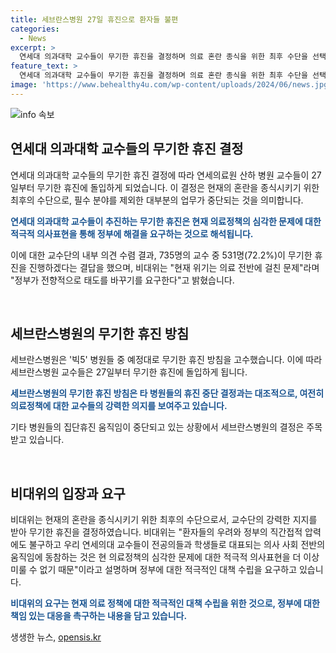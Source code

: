 ```yaml
---
title: 세브란스병원 27일 휴진으로 환자들 불편
categories:
  - News
excerpt: >
  연세대 의과대학 교수들이 무기한 휴진을 결정하며 의료 혼란 종식을 위한 최후 수단을 선택했다. 세브란스병원을 포함한 연세의료원 교수들은 필수 분야 제외한 모든 업무를 중단하겠다고 밝혔으며, 이에 대한 학내 의견조사 결과는 72.2%가 찬성했다. 비대위는 정부에 새로운 태도를 취하고 이 문제를 책임지고 해결하도록 촉구했다. 또한, 기대와 달리 빅5 병원의 집단휴진 움직임이 멈추지 않을 것으로 보인다.
feature_text: >
  연세대 의과대학 교수들이 무기한 휴진을 결정하며 의료 혼란 종식을 위한 최후 수단을 선택했다. 세브란스병원을 포함한 연세의료원 교수들은 필수 분야 제외한 모든 업무를 중단하겠다고 밝혔으며, 이에 대한 학내 의견조사 결과는 72.2%가 찬성했다. 비대위는 정부에 새로운 태도를 취하고 이 문제를 책임지고 해결하도록 촉구했다. 또한, 기대와 달리 빅5 병원의 집단휴진 움직임이 멈추지 않을 것으로 보인다.
image: 'https://www.behealthy4u.com/wp-content/uploads/2024/06/news.jpg'
---
```


<p><img src="https://www.behealthy4u.com/wp-content/uploads/2024/06/news.jpg" alt="info 속보" /></p>

<h2 data-ke-size="size26">연세대 의과대학 교수들의 무기한 휴진 결정</h2>

<p>연세대 의과대학 교수들의 무기한 휴진 결정에 따라 연세의료원 산하 병원 교수들이 27일부터 무기한 휴진에 돌입하게 되었습니다. 이 결정은 현재의 혼란을 종식시키기 위한 최후의 수단으로, 필수 분야를 제외한 대부분의 업무가 중단되는 것을 의미합니다.</p>

<p data-ke-size="size16"><b><span style="color: #1a5490;">연세대 의과대학 교수들이 추진하는 무기한 휴진은 현재 의료정책의 심각한 문제에 대한 적극적 의사표현을 통해 정부에 해결을 요구하는 것으로 해석됩니다.</span></b></p>

<p>이에 대한 교수단의 내부 의견 수렴 결과, 735명의 교수 중 531명(72.2%)이 무기한 휴진을 진행하겠다는 결답을 했으며, 비대위는 "현재 위기는 의료 전반에 걸친 문제"라며 "정부가 전향적으로 태도를 바꾸기를 요구한다"고 밝혔습니다.</p>

<div><br></div>

<h2 data-ke-size="size26">세브란스병원의 무기한 휴진 방침</h2>

<p>세브란스병원은 '빅5' 병원들 중 예정대로 무기한 휴진 방침을 고수했습니다. 이에 따라 세브란스병원 교수들은 27일부터 무기한 휴진에 돌입하게 됩니다.</p>

<p data-ke-size="size16"><b><span style="color: #1a5490;">세브란스병원의 무기한 휴진 방침은 타 병원들의 휴진 중단 결정과는 대조적으로, 여전히 의료정책에 대한 교수들의 강력한 의지를 보여주고 있습니다.</span></b></p>

<p>기타 병원들의 집단휴진 움직임이 중단되고 있는 상황에서 세브란스병원의 결정은 주목받고 있습니다.</p>

<div><br></div>

<h2 data-ke-size="size26">비대위의 입장과 요구</h2>

<p>비대위는 현재의 혼란을 종식시키기 위한 최후의 수단으로서, 교수단의 강력한 지지를 받아 무기한 휴진을 결정하였습니다. 비대위는 "환자들의 우려와 정부의 직간접적 압력에도 불구하고 우리 연세의대 교수들이 전공의들과 학생들로 대표되는 의사 사회 전반의 움직임에 동참하는 것은 현 의료정책의 심각한 문제에 대한 적극적 의사표현을 더 이상 미룰 수 없기 때문"이라고 설명하며 정부에 대한 적극적인 대책 수립을 요구하고 있습니다.</p>

<p data-ke-size="size16"><b><span style="color: #1a5490;">비대위의 요구는 현재 의료 정책에 대한 적극적인 대책 수립을 위한 것으로, 정부에 대한 책임 있는 대응을 촉구하는 내용을 담고 있습니다.</span></b></p>
생생한 뉴스, <a href="https://opensis.kr" rel="dofollow">opensis.kr</a>



